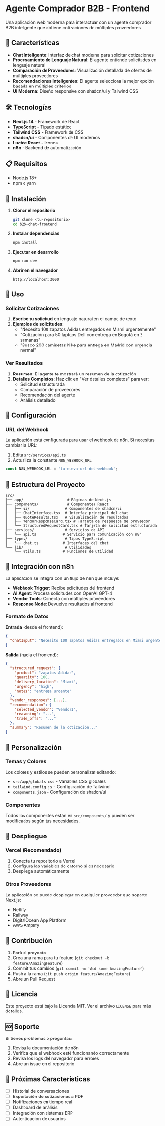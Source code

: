 # Agente Comprador B2B - Frontend

Una aplicación web moderna para interactuar con un agente comprador B2B inteligente que obtiene cotizaciones de múltiples proveedores.

## 🚀 Características

- **Chat Inteligente**: Interfaz de chat moderna para solicitar cotizaciones
- **Procesamiento de Lenguaje Natural**: El agente entiende solicitudes en lenguaje natural
- **Comparación de Proveedores**: Visualización detallada de ofertas de múltiples proveedores
- **Recomendaciones Inteligentes**: El agente selecciona la mejor opción basada en múltiples criterios
- **UI Moderna**: Diseño responsive con shadcn/ui y Tailwind CSS

## 🛠️ Tecnologías

- **Next.js 14** - Framework de React
- **TypeScript** - Tipado estático
- **Tailwind CSS** - Framework de CSS
- **shadcn/ui** - Componentes de UI modernos
- **Lucide React** - Iconos
- **n8n** - Backend de automatización

## 📋 Requisitos

- Node.js 18+ 
- npm o yarn

## 🚀 Instalación

1. **Clonar el repositorio**
   ```bash
   git clone <tu-repositorio>
   cd b2b-chat-frontend
   ```

2. **Instalar dependencias**
   ```bash
   npm install
   ```

3. **Ejecutar en desarrollo**
   ```bash
   npm run dev
   ```

4. **Abrir en el navegador**
   ```
   http://localhost:3000
   ```

## 🎯 Uso

### Solicitar Cotizaciones

1. **Escribe tu solicitud** en lenguaje natural en el campo de texto
2. **Ejemplos de solicitudes**:
   - "Necesito 100 zapatos Adidas entregados en Miami urgentemente"
   - "Cotización para 50 laptops Dell con entrega en Bogotá en 2 semanas"
   - "Busco 200 camisetas Nike para entrega en Madrid con urgencia normal"

### Ver Resultados

1. **Resumen**: El agente te mostrará un resumen de la cotización
2. **Detalles Completos**: Haz clic en "Ver detalles completos" para ver:
   - Solicitud estructurada
   - Comparación de proveedores
   - Recomendación del agente
   - Análisis detallado

## 🔧 Configuración

### URL del Webhook

La aplicación está configurada para usar el webhook de n8n. Si necesitas cambiar la URL:

1. Edita `src/services/api.ts`
2. Actualiza la constante `N8N_WEBHOOK_URL`

```typescript
const N8N_WEBHOOK_URL = 'tu-nueva-url-del-webhook';
```

## 📁 Estructura del Proyecto

```
src/
├── app/                    # Páginas de Next.js
├── components/             # Componentes React
│   ├── ui/                # Componentes de shadcn/ui
│   ├── ChatInterface.tsx  # Interfaz principal del chat
│   ├── QuoteResults.tsx   # Visualización de resultados
│   ├── VendorResponseCard.tsx # Tarjeta de respuesta de proveedor
│   └── StructuredRequestCard.tsx # Tarjeta de solicitud estructurada
├── services/              # Servicios de API
│   └── api.ts            # Servicio para comunicación con n8n
├── types/                 # Tipos TypeScript
│   └── chat.ts           # Interfaces del chat
└── lib/                   # Utilidades
    └── utils.ts          # Funciones de utilidad
```

## 🔌 Integración con n8n

La aplicación se integra con un flujo de n8n que incluye:

- **Webhook Trigger**: Recibe solicitudes del frontend
- **AI Agent**: Procesa solicitudes con OpenAI GPT-4
- **Vendor Tools**: Conecta con múltiples proveedores
- **Response Node**: Devuelve resultados al frontend

### Formato de Datos

**Entrada** (desde el frontend):
```json
{
  "chatInput": "Necesito 100 zapatos Adidas entregados en Miami urgentemente"
}
```

**Salida** (hacia el frontend):
```json
{
  "structured_request": {
    "product": "zapatos Adidas",
    "quantity": 100,
    "delivery_location": "Miami",
    "urgency": "high",
    "notes": "entrega urgente"
  },
  "vendor_responses": [...],
  "recommendation": {
    "selected_vendor": "Vendor1",
    "reasoning": "...",
    "trade_offs": "..."
  },
  "summary": "Resumen de la cotización..."
}
```

## 🎨 Personalización

### Temas y Colores

Los colores y estilos se pueden personalizar editando:

- `src/app/globals.css` - Variables CSS globales
- `tailwind.config.js` - Configuración de Tailwind
- `components.json` - Configuración de shadcn/ui

### Componentes

Todos los componentes están en `src/components/` y pueden ser modificados según tus necesidades.

## 🚀 Despliegue

### Vercel (Recomendado)

1. Conecta tu repositorio a Vercel
2. Configura las variables de entorno si es necesario
3. Despliega automáticamente

### Otros Proveedores

La aplicación se puede desplegar en cualquier proveedor que soporte Next.js:

- Netlify
- Railway
- DigitalOcean App Platform
- AWS Amplify

## 🤝 Contribución

1. Fork el proyecto
2. Crea una rama para tu feature (`git checkout -b feature/AmazingFeature`)
3. Commit tus cambios (`git commit -m 'Add some AmazingFeature'`)
4. Push a la rama (`git push origin feature/AmazingFeature`)
5. Abre un Pull Request

## 📄 Licencia

Este proyecto está bajo la Licencia MIT. Ver el archivo `LICENSE` para más detalles.

## 🆘 Soporte

Si tienes problemas o preguntas:

1. Revisa la documentación de n8n
2. Verifica que el webhook esté funcionando correctamente
3. Revisa los logs del navegador para errores
4. Abre un issue en el repositorio

## 🔮 Próximas Características

- [ ] Historial de conversaciones
- [ ] Exportación de cotizaciones a PDF
- [ ] Notificaciones en tiempo real
- [ ] Dashboard de análisis
- [ ] Integración con sistemas ERP
- [ ] Autenticación de usuarios
